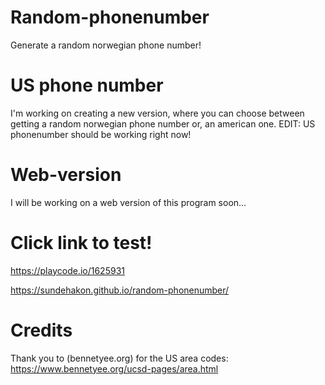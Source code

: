 # Random-phonenumber
Generate a random norwegian phone number! 

# US phone number 
I'm working on creating a new version, where you can choose between getting a random norwegian phone number or, an american one.
EDIT: US phonenumber should be working right now!

# Web-version
I will be working on a web version of this program soon...

# Click link to test!
https://playcode.io/1625931

https://sundehakon.github.io/random-phonenumber/

# Credits 
Thank you to (bennetyee.org) for the US area codes: https://www.bennetyee.org/ucsd-pages/area.html